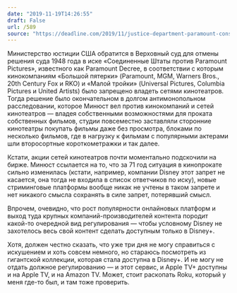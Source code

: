 ```yaml
---
date: "2019-11-19T14:26:55"
draft: False
url: /589
source: "https://deadline.com/2019/11/justice-department-paramount-consent-decrees-1202789185/"
---
```


Министерство юстиции США обратится в Верховный суд для отмены решения суда 1948 года в иске «Соединенные Штаты против Paramount Pictures», известного как Paramount Decree, в соответствии с которым кинокомпаниям «Большой пятерки» (Paramount, MGM, Warners Bros., 20th Century Fox и RKO) и «Малой тройки» (Universal Pictures, Columbia Pictures и United Artists) было запрещено владеть сетями кинотеатров. Тогда решение было окончательном в долгом антимонопольном расследовании, которое Минюст вел против кинокомпаний и сетей кинотеатров — владея собственными возможностями для проката собственных фильмов, студии повсеместно заставляли сторонние кинотеатры покупать фильмы даже без просмотра, блоками по несколько фильмов, где в нагрузку к фильмам с популярными актерами шли второсортные короткометражки и так далее.

Кстати, акции сетей кинотеатров почти моментально подскочили на бирже. Минюст ссылается на то, что за 71 год ситуация в кинопрокате сильно изменилась (кстати, например, компании Disney этот запрет не касается, она тогда не входила в список ответчиков по иску), новые стриминговые платформы вообще никак не учтены в таком запрете и нет никакого смысла сохранять в силе запрет, потерявший смысл.

Впрочем, очевидно, что рост популярности онлайновых платформ и выход туда крупных компаний-производителей контента породит какой-то очередной вид регулирования — чтобы условному Disney не захотелось весь свой контент сделать доступным только в Disney+.

Хотя, должен честно сказать, что уже три дня не могу справиться с искушением и хоть совсем немного, но стараюсь посмотреть из гигантской коллекции, которая стала доступна в Disney+. И не могу не отдать должное регулированию — и этот сервис, и Apple TV+ доступны и на Apple TV, и на Amazon TV. Может, стоит раскопать Roku, который у меня где-то был, и там тоже проверить.
